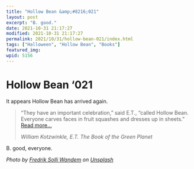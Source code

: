 ```yaml
---
title: "Hollow Bean &amp;#8216;021"
layout: post
excerpt: "B. good."
date: 2021-10-31 21:17:27
modified: 2021-10-31 21:17:27
permalink: 2021/10/31/hollow-bean-021/index.html
tags: ["Halloween", "Hollow Bean", "Books"]
featured_img: 
wpid: 5156
---
```


# Hollow Bean &#8216;021

It appears Hollow Bean has arrived again.

> “They have an important celebration,” said E.T., “called Hollow Bean. Everyone carves faces in fruit squashes and dresses up in sheets.” [Read more…](https://patrickjohanneson.com/2005/10/31/explain-said-the-interrogation-machine/)
> 
> <cite>[](https://patrickjohanneson.com/2005/10/31/explain-said-the-interrogation-machine/)William Kotzwinkle, *E.T. The Book of the Green Planet*</cite>

B. good, everyone.

*Photo by [Fredrik Solli Wandem](https://unsplash.com/@fredrikwandem?utm_source=unsplash&utm_medium=referral&utm_content=creditCopyText) on [Unsplash](https://unsplash.com/s/photos/jack-o-lantern?utm_source=unsplash&utm_medium=referral&utm_content=creditCopyText)*